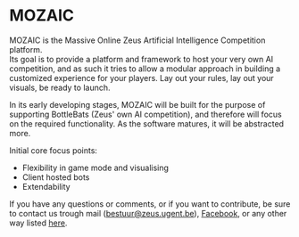 # MOZAIC
MOZAIC is the Massive Online Zeus Artificial Intelligence Competition platform.  
Its goal is to provide a platform and framework to host your very own AI competition, and as such it tries to allow a modular approach in building a customized experience for your players. Lay out your rules, lay out your visuals, be ready to launch. 

In its early developing stages, MOZAIC will be built for the purpose of supporting BottleBats (Zeus' own AI competition), and therefore will focus on the required functionality. As the software matures, it will be abstracted more. 

Initial core focus points:
 - Flexibility in game mode and visualising
 - Client hosted bots
 - Extendability 
 
 If you have any questions or comments, or if you want to contribute, be sure to contact us trough mail ([bestuur@zeus.ugent.be](bestuur@zeus.ugent.be)), [Facebook](https://www.facebook.com/zeus.wpi), or any other way listed [here](https://zeus.ugent.be/about/).
